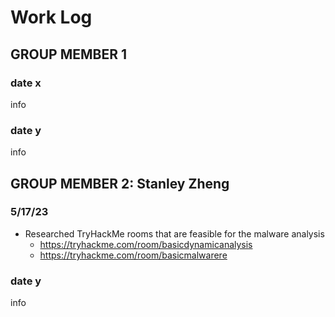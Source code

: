# Work Log

## GROUP MEMBER 1

### date x

info

### date y

info


## GROUP MEMBER 2: Stanley Zheng

### 5/17/23

- Researched TryHackMe rooms that are feasible for the malware analysis
  - https://tryhackme.com/room/basicdynamicanalysis
  - https://tryhackme.com/room/basicmalwarere

### date y

info
